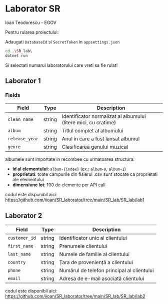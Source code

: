 # Laborator SR
Ioan Teodorescu - EGOV

Pentru rularea proiectului:

Adaugati `DatabaseId` si `SecretToken` in `appsettings.json`

```bash
cd .\SR_lab\
dotnet run
```
Si selectati numarul laboratorului care vreti sa fie rulat!

## Laborator 1
### Fields

| Field | Type | Description |
|-------|------|-------------|
| `clean_name` | string | Identificator normalizat al albumului (litere mici, cu cratime) |
| `album` | string | Titlul complet al albumului |
| `release_year` | string | Anul in care a fost lansat albumul |
| `genre` | string | Clasificarea genului muzical |

albumele sunt importate in recombee cu urmatoarea structura:

- **id al elementului**: `album-{index}` (ex.: `album-0`, `album-1`)
- **proprietati**: toate campurile din fisierul .csv sunt stocate ca proprietati ale elementului
- **dimensiune lot**: 100 de elemente per API call

codul este disponibil aici: https://github.com/iioan/SR_laborator/tree/main/SR_lab/SR_lab/lab1 

## Laborator 2
| Field | Type | Description                               |
|-------|------|-------------------------------------------|
| `customer_id` | string | Identificator unic al clientului          |
| `first_name`  | string | Prenumele clientului                      |
| `last_name`   | string | Numele de familie al clientului           |
| `country`     | string | Țara de proveniență a clientului          |
| `phone`       | string | Numărul de telefon principal al clientului |
| `email`       | string | Adresa de e-mail asociată clientului      |

codul este disponibil aici: https://github.com/iioan/SR_laborator/tree/main/SR_lab/SR_lab/lab2 

